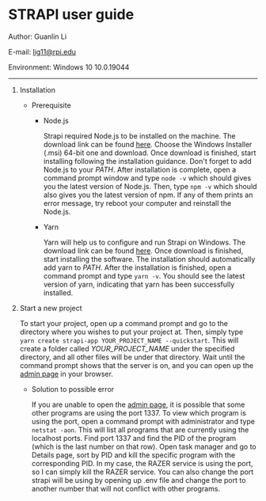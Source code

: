 # STRAPI user guide

Author: Guanlin Li

E-mail: lig11@rpi.edu

Environment: Windows 10 10.0.19044

---

1. Installation
   
    * Prerequisite

        * Node.js

            Strapi required Node.js to be installed on the machine. The download link can be found [here](https://nodejs.org/en/download/). Choose the  Windows Installer (.msi) 64-bit one and download. Once download is finished, start installing following the installation guidance. Don't forget to add Node.js to your *PATH*. After installation is complete, open a command prompt window and type `node -v` which should gives you the latest version of Node.js. Then, type `npm -v` which should also gives you the latest version of npm. If any of them prints an error message, try reboot your computer and reinstall the Node.js. 

        * Yarn

            Yarn will help us to configure and run Strapi on Windows. The download link can be found [here](https://classic.yarnpkg.com/latest.msi). Once download is finished, start installing the software. The installation should automatically add yarn to *PATH*. After the installation is finished, open a command prompt and type `yarn -v`. You should see the latest version of yarn, indicating that yarn has been successfully installed. 


            


2. Start a new project

     To start your project, open up a command prompt and go to the directory where you wishes to put your project at. Then, simply type `yarn create strapi-app YOUR_PROJECT_NAME --quickstart`. This will create a folder called *YOUR_PROJECT_NAME* under the specified directory, and all other files will be under that directory. Wait until the command prompt shows that the server is on, and you can open up the [admin page](http://localhost:1337/admin) in your browser. 

    * Solution to possible error

        If you are unable to open the [admin page](http://localhost:1337/admin), it is possible that some other programs are using the port 1337. To view which program is using the port, open a command prompt with administrator and type `netstat -aon`. This will list all programs that are currently using the localhost ports. Find port 1337 and find the PID of the program (which is the last number on that row). Open task manager and go to Details page, sort by PID and kill the specific program with the corresponding PID. In my case, the RAZER service is using the port, so I can simply kill the RAZER service. You can also change the port strapi will be using by opening up .env file and change the port to another number that will not conflict with other programs. 